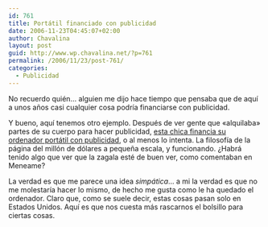 ```yaml
---
id: 761
title: Portátil financiado con publicidad
date: 2006-11-23T04:45:07+02:00
author: Chavalina
layout: post
guid: http://www.wp.chavalina.net/?p=761
permalink: /2006/11/23/post-761/
categories:
  - Publicidad
---
```

No recuerdo quién… alguien me dijo hace tiempo que pensaba que de aquí a unos años casi cualquier cosa podría financiarse con publicidad. 

Y bueno, aquí tenemos otro ejemplo. Después de ver gente que «alquilaba» partes de su cuerpo para hacer publicidad, <a href="http://chuddup.com/laser-etched-laptop/" target="_blank">esta chica financia su ordenador portátil con publicidad</a>, o al menos lo intenta. La filosofía de la página del millón de dólares a pequeña escala, y funcionando. ¿Habrá tenido algo que ver que la zagala esté de buen ver, como comentaban en Meneame?

La verdad es que me parece una idea _simpática_… a mi la verdad es que no me molestaría hacer lo mismo, de hecho me gusta como le ha quedado el ordenador. Claro que, como se suele decir, estas cosas pasan solo en Estados Unidos. Aquí es que nos cuesta más rascarnos el bolsillo para ciertas cosas.
